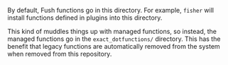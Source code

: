 By default, Fush functions go in this directory. For example, `fisher` will
install functions defined in plugins into this directory.

This kind of muddles things up with managed functions, so instead, the managed
functions go in the `exact_dotfunctions/` directory. This has the benefit that
legacy functions are automatically removed from the system when removed from
this repository.
